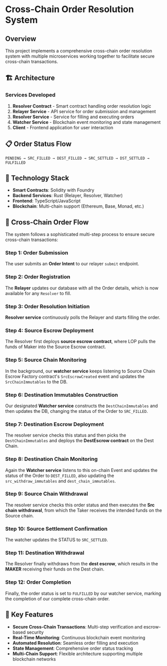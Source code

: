 # Cross-Chain Order Resolution System

## Overview

This project implements a comprehensive cross-chain order resolution system with multiple microservices working together to facilitate secure cross-chain transactions.

## 🏗️ Architecture

### Services Developed

1. **Resolver Contract** - Smart contract handling order resolution logic
2. **Relayer Service** - API service for order submission and management
3. **Resolver Service** - Service for filling and executing orders
4. **Watcher Service** - Blockchain event monitoring and state management
5. **Client** - Frontend application for user interaction

## 📋 Order Status Flow

```
PENDING → SRC_FILLED → DEST_FILLED → SRC_SETTLED → DST_SETTLED → FULFILLED
```

## 🔧 Technology Stack

- **Smart Contracts**: Solidity with Foundry
- **Backend Services**: Rust (Relayer, Resolver, Watcher)
- **Frontend**: TypeScript/JavaScript
- **Blockchain**: Multi-chain support (Ethereum, Base, Monad, etc.)

## 🔄 Cross-Chain Order Flow

The system follows a sophisticated multi-step process to ensure secure cross-chain transactions:

### Step 1: Order Submission

The user submits an **Order Intent** to our relayer `submit` endpoint.

### Step 2: Order Registration

The **Relayer** updates our database with all the Order details, which is now available for any `Resolver` to fill.

### Step 3: Order Resolution Initiation

**Resolver service** continuously polls the Relayer and starts filling the order.

### Step 4: Source Escrow Deployment

The Resolver first deploys **source escrow contract**, where LOP pulls the funds of Maker into the Source Escrow contract.

### Step 5: Source Chain Monitoring

In the background, our **watcher service** keeps listening to Source Chain Escrow Factory contract's `SrcEscrowCreated` event and updates the `SrcChainImmutables` to the DB.

### Step 6: Destination Immutables Construction

Our designated **Watcher service** constructs the `DestChainImmutables` and then updates the DB, changing the status of the Order to `SRC_FILLED`.

### Step 7: Destination Escrow Deployment

The resolver service checks this status and then picks the `DestChainImmutables` and deploys the **DestEscrow contract** on the Dest Chain.

### Step 8: Destination Chain Monitoring

Again the **Watcher service** listens to this on-chain Event and updates the status of the Order to `DEST_FILLED`, also updating the `src_withdraw_immutables` and `dest_chain_immutables`.

### Step 9: Source Chain Withdrawal

The resolver service checks this order status and then executes the **Src chain withdrawal**, from which the Taker receives the intended funds on the Source chain.

### Step 10: Source Settlement Confirmation

The watcher updates the STATUS to `SRC_SETTLED`.

### Step 11: Destination Withdrawal

The Resolver finally withdraws from the **dest escrow**, which results in the **MAKER** receiving their funds on the Dest chain.

### Step 12: Order Completion

Finally, the order status is set to `FULFILLED` by our watcher service, marking the completion of our complete cross-chain order.

## 🎯 Key Features

- **Secure Cross-Chain Transactions**: Multi-step verification and escrow-based security
- **Real-Time Monitoring**: Continuous blockchain event monitoring
- **Automated Resolution**: Seamless order filling and execution
- **State Management**: Comprehensive order status tracking
- **Multi-Chain Support**: Flexible architecture supporting multiple blockchain networks
